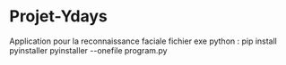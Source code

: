 # Projet-Ydays
Application pour la reconnaissance faciale 
fichier exe python : 
  pip install pyinstaller
  pyinstaller --onefile program.py
